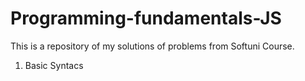 # Programming-fundamentals-JS
This is a repository of my solutions of problems from Softuni Course. 
1. Basic Syntacs 
